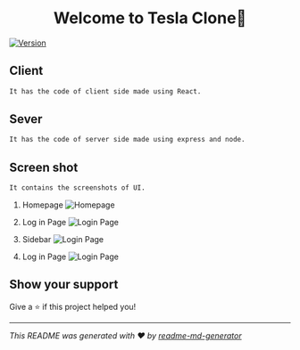 <h1 align="center">Welcome to Tesla Clone👋</h1>
<p>
  <a href="https://www.npmjs.com/package/client" target="_blank">
    <img alt="Version" src="https://img.shields.io/npm/v/client.svg">
  </a>
</p>

## Client

```sh
It has the code of client side made using React.
```

## Sever

```sh
It has the code of server side made using express and node.
```

## Screen shot

```sh
It contains the screenshots of UI.
```
1. Homepage
![Homepage](https://github.com/Dhaval-Tank/tesla-clone/main/screenshot/Homepage.png?raw=true)

2. Log in Page
![Login Page](https://github.com/Dhaval-Tank/tesla-clone/main/screenshot/login_page.png?raw=true)

3. Sidebar
![Login Page](https://github.com/Dhaval-Tank/tesla-clone/main/screenshot/sidebar.png?raw=true)

4. Log in Page
![Login Page](https://github.com/Dhaval-Tank/tesla-clone/main/screenshot/SignUp_page.png?raw=true)

## Show your support

Give a ⭐️ if this project helped you!

***
_This README was generated with ❤️ by [readme-md-generator](https://github.com/kefranabg/readme-md-generator)_
